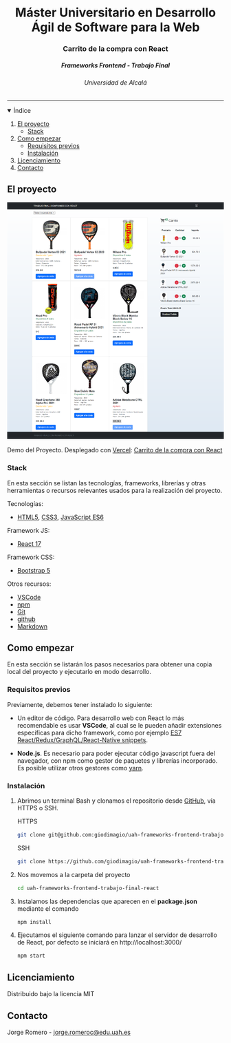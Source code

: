 
<h1 align="center">Máster Universitario en Desarrollo Ágil de Software para la Web</h1>
<h3 align="center">Carrito de la compra con React</h3>
<h5 align="center">
    Frameworks Frontend - Trabajo Final
</p>
<h6 align="center">
    Universidad de Alcalá
</h6>
<hr>

<!-- ÍNIDICE -->

<details open="open">
  <summary>Índice</summary>
  <ol>
    <li>
      <a href="#about-the-project">El proyecto</a>
      <ul>
        <li><a href="#built-with">Stack</a></li>
      </ul>
    </li>
    <li>
      <a href="#getting-started">Como empezar</a>
      <ul>
        <li><a href="#prerequisites">Requisitos previos</a></li>
        <li><a href="#installation">Instalación</a></li>
      </ul>
    </li>
    <li><a href="#license">Licenciamiento</a></li>
    <li><a href="#contact">Contacto</a></li>
  </ol>
</details>

<!-- EL RPOYECTO -->

## El proyecto

![Trabajo Final React](./documentation/trabajo-final-react-alpha.png)

Demo del Proyecto. Desplegado con [Vercel](https://vercel.com/): [Carrito de la compra con React](https://uah-frameworks-frontend-trabajo-final-react.vercel.app/)

### Stack

En esta sección se listan las tecnologías, frameworks, librerías y otras herramientas o recursos relevantes usados para la realización del proyecto.

Tecnologías:

* [HTML5](https://html5.org/), [CSS3](https://www.w3.org/TR/CSS/#css), [JavaScript ES6](https://262.ecma-international.org/6.0/)

Framework JS:

* [React 17](https://es.reactjs.org/docs/getting-started.html)

Framework CSS:

* [Bootstrap 5](https://getbootstrap.com/docs/5.0/getting-started/introduction/)

Otros recursos:

* [VSCode](https://code.visualstudio.com/)
* [npm](https://jquery.com)
* [Git](http://git-scm.com/)
* [github](https://github.com/)
* [Markdown](https://jquery.com)

<!-- COMO EMPEZAR -->

## Como empezar

En esta sección se listarán los pasos necesarios para obtener una copia local del proyecto y ejecutarlo en modo desarrollo.

### Requisitos previos

Previamente, debemos tener instalado lo siguiente:

* Un editor de código. Para desarrollo web con React lo más recomendable es usar **VSCode**, al cual se le pueden añadir extensiones específicas para dicho framework, como por ejemplo [ES7 React/Redux/GraphQL/React-Native snippets](https://marketplace.visualstudio.com/items?itemName=dsznajder.es7-react-js-snippets).

* **Node.js**. Es necesario para poder ejecutar código javascript fuera del navegador, con npm como gestor de paquetes y librerías incorporado. Es posible utilizar otros gestores como [yarn](https://yarnpkg.com/).

### Instalación

1. Abrimos un terminal Bash y clonamos el repositorio desde [GitHub](https://github.com/giodimagio/uah-frameworks-frontend-trabajo-final-react), vía HTTPS o SSH.

	HTTPS
   ```sh
   git clone git@github.com:giodimagio/uah-frameworks-frontend-trabajo-final-react
   ```
 	SSH
   ```sh
   git clone https://github.com/giodimagio/uah-frameworks-frontend-trabajo-final-react
   ```
2. Nos movemos a la carpeta del proyecto
   ```sh
   cd uah-frameworks-frontend-trabajo-final-react
   ```
3. Instalamos las dependencias que aparecen en el **package.json** mediante el comando
   ```sh
   npm install
   ```
4. Ejecutamos el siguiente comando para lanzar el servidor de desarrollo de React, por defecto se iniciará en http://localhost:3000/
   ```sh
   npm start
   ```

<!-- LICENCIAMIENTO -->

## Licenciamiento

Distribuido bajo la licencia MIT

<!-- CONTACTO -->

## Contacto

Jorge Romero - [jorge.romeroc@edu.uah.es](mailto:jorge.romeroc@edu.uah.es)
